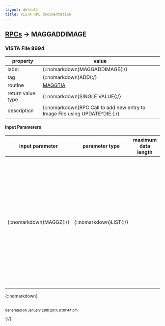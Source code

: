 ```yaml
---
layout: default
title: VISTA RPC documentation
---
```




## [RPCs](TableOfContent.md) &#8594; MAGGADDIMAGE 



### VISTA File 8994 


 property | value 
--- | --- 
 label | {::nomarkdown}MAGGADDIMAGE{:/}
 tag | {::nomarkdown}ADD{:/}
 routine | [MAGGTIA](http://code.osehra.org/dox/Routine_MAGGTIA_source.html)
 return value type | {::nomarkdown}SINGLE VALUE{:/}
 description | {::nomarkdown}RPC Call to add new entry to Image File using UPDATE^DIE.{:/}

#### Input Parameters

| input parameter | parameter type | maximum data length | required | description | 
| --- | --- | --- | --- | --- | 
| {::nomarkdown}MAGGZ{:/} | {::nomarkdown}LIST{:/} |  | {::nomarkdown}true{:/} | {::nomarkdown}MAGGZ is an array of fields and their entries.   i.e. MAGGZ(1)=\.5^38\   field .5   data is 38 If Long Description is included in fields, we create a new array to holdthe text, and pass that to UPDATE^DIE. If this entry is an object group then MAGGZ(n)=\2005.04^344\(The field 2005.04 is the OBJECT GROUP MULTIPLE.) Special processing is done to 'coded' entries.i.e. MAGGZ(n)=\ABS^STUFFONLY\  The \ABS\ code tells routine to take extraaction depending on piece 2, \STUFFONLY\, which says to NOT schedule theabstract to be created by the background processor.{:/} | 

{::nomarkdown} <br/><br/><p style="font-size: 11px">Generated on January 26th 2017, 8:30:44 pm</p>{:/}